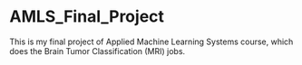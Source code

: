 # AMLS_Final_Project
This is my final project of Applied Machine Learning Systems course, which does the Brain Tumor Classification (MRI) jobs.
